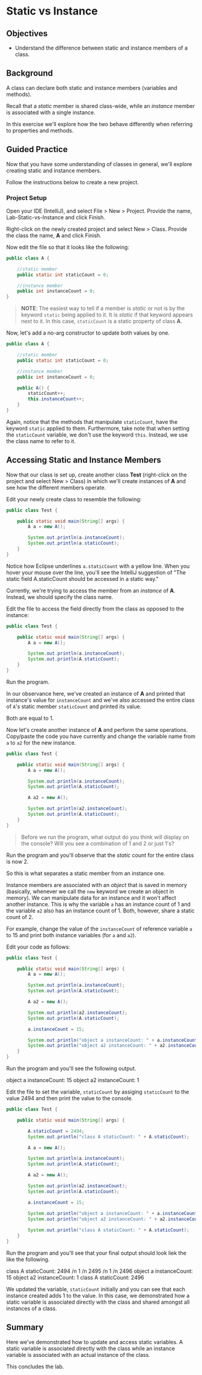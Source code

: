 # Static vs Instance

## Objectives

* Understand the difference between static and instance members of a class. 

## Background

A class can declare both static and instance members (variables and methods).

Recall that a _static_ member is shared class-wide, while an _instance_ member is associated with a single instance.

In this exercise we'll explore how the two behave differently when referring to properties and methods.

## Guided Practice

Now that you have some understanding of classes in general, we'll explore creating static and instance members.

Follow the instructions below to create a new project. 

### Project Setup

Open your IDE (IntelliJ), and select File > New > Project. Provide the name, Lab-Static-vs-Instance and click Finish. 


Right-click on the newly created project and select New > Class. Provide the class the name, **A** and click Finish.

Now edit the file so that it looks like the following:

```java
public class A {

    //static member
    public static int staticCount = 0;

    //instance member
    public int instanceCount = 0;
}
```

> **NOTE**: The easiest way to tell if a member is _static_ or not is by the keyword `static` being applied to it. It is _static_ if that keyword appears next to it. In this case, `staticCount` is a static property of class **A**.

Now, let's add a no-arg constructor to update both values by one. 

```java
public class A {

    //static member
    public static int staticCount = 0;

    //instance member
    public int instanceCount = 0;

    public A() {
        staticCount++;
        this.instanceCount++;
    }
}
```

Again, notice that the methods that manipulate `staticCount`, have the keyword `static` applied to them. Furthermore, take note that when setting the `staticCount` variable, we don't use the keyword `this`. Instead, we use the class name to refer to it.


## Accessing Static and Instance Members

Now that our class is set up, create another class **Test** (right-click on the project and select New > Class) in which we'll create instances of **A** and see how the different members operate.

Edit your newly create class to resemble the following:

```java
public class Test {

    public static void main(String[] args) {
        A a = new A();

        System.out.println(a.instanceCount);
        System.out.println(a.staticCount);
    }
}
```
Notice how Eclipse underlines `a.staticCount` with a yellow line. When you hover your mouse over the line, you'll see the IntelliJ suggestion of "The static field A.staticCount should be accessed in a static way."



Currently, we're trying to access the member from an _instance_ of **A**. Instead, we should specify the class name.

Edit the file to access the field directly from the class as opposed to the instance:

```java
public class Test {

    public static void main(String[] args) {
        A a = new A();

        System.out.println(a.instanceCount);
        System.out.println(A.staticCount);
    }
}
```

Run the program.


In our observance here, we've created an instance of **A** and printed that instance's value for `instanceCount` and we've also accessed the entire class of `A`'s static member `staticCount` and printed its value.

Both are equal to 1.

Now let's create another instance of **A** and perform the same operations. Copy/paste the code you have currently and change the variable name from `a` to `a2` for the new instance.

```java
public class Test {

    public static void main(String[] args) {
        A a = new A();

        System.out.println(a.instanceCount);
        System.out.println(A.staticCount);

        A a2 = new A();

        System.out.println(a2.instanceCount);
        System.out.println(A.staticCount);
    }
}
```


> Before we run the program, what output do you think will display on the console? 
> Will you see a combination of 1 and 2 or just 1's?


Run the program and you'll observe that the _static_ count for the entire class is now 2.


So this is what separates a static member from an instance one.

Instance members are associated with an _object_ that is saved in memory (basically, whenever we call the `new` keyword we create an object in memory). We can manipulate data for an instance and it won't affect another instance. This is why the variable `a` has an instance count of 1 and the variable `a2` also has an instance count of 1. Both, however, share a static count of 2. 

For example, change the value of the `instanceCount` of reference variable `a` to 15 and print both instance variables (for `a` and `a2`).

Edit your code as follows:

```java
public class Test {

    public static void main(String[] args) {
        A a = new A();

        System.out.println(a.instanceCount);
        System.out.println(A.staticCount);

        A a2 = new A();

        System.out.println(a2.instanceCount);
        System.out.println(A.staticCount);

        a.instanceCount = 15;

        System.out.println("object a instanceCount: " + a.instanceCount);
        System.out.println("object a2 instanceCount: " + a2.instanceCount);
    }
}
```

Run the program and you'll see the following output.

object a instanceCount: 15
object a2 instanceCount: 1


Edit the file to set the variable, `staticCount` by assiging `staticCount` to the value 2494 and then print the value to the console. 

```java
public class Test {

    public static void main(String[] args) {

        A.staticCount = 2494;
        System.out.println("class A staticCount: " + A.staticCount);

        A a = new A();

        System.out.println(a.instanceCount);
        System.out.println(A.staticCount);

        A a2 = new A();

        System.out.println(a2.instanceCount);
        System.out.println(A.staticCount);

        a.instanceCount = 15;

        System.out.println("object a instanceCount: " + a.instanceCount);
        System.out.println("object a2 instanceCount: " + a2.instanceCount);
        
        System.out.println("class A staticCount: " + A.staticCount);
    }
}
```

Run the program and you'll see that your final output should look liek the like the following.

class A staticCount: 2494 /n
1 /n
2495 /n
1 /n
2496
object a instanceCount: 15
object a2 instanceCount: 1
class A staticCount: 2496


We updated the variable, `staticCount` initially and you can see that each instance created adds 1 to the value. In this case, we demonstrated how a static variable is associated directly with the class and shared amongst all instances of a class. 

## Summary

Here we've demonstrated how to update and access static variables. A static variable is associated directly with the class while an instance variable is associated with an actual instance of the class. 

This concludes the lab.
